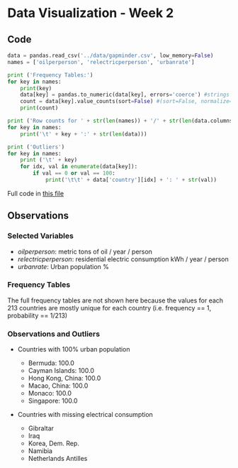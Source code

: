 <!-- markdownlint-disable MD029 -->
# Data Visualization - Week 2

## Code

```python
data = pandas.read_csv('../data/gapminder.csv', low_memory=False)
names = ['oilperperson', 'relectricperperson', 'urbanrate']

print ('Frequency Tables:')
for key in names:
    print(key)
    data[key] = pandas.to_numeric(data[key], errors='coerce') #strings --> numeric
    count = data[key].value_counts(sort=False) #(sort=False, normalize=True))
    print(count)

print ('Row counts for ' + str(len(names)) + '/' + str(len(data.columns)) + ' columns')
for key in names:
    print('\t' + key + ':' + str(len(data)))

print ('Outliers')
for key in names:
    print ('\t' + key)
    for idx, val in enumerate(data[key]):
        if val == 0 or val == 100:
            print('\t\t' + data['country'][idx] + ': ' + str(val))
```

Full code in [this file](./code/code_w2.py)

## Observations

### Selected Variables
* *oilperperson*: metric tons of oil / year / person
* *relectricperperson*: residential electric consumption kWh / year / person
* *urbanrate*: Urban population %

### Frequency Tables

The full frequency tables are not shown here because the values for each 213 countries are mostly unique for each country (i.e. frequency == 1, probability == 1/213)

### Observations and Outliers

* Countries with 100% urban population
  * Bermuda: 100.0
  * Cayman Islands: 100.0
  * Hong Kong, China: 100.0
  * Macao, China: 100.0
  * Monaco: 100.0
  * Singapore: 100.0

* Countries with missing electrical consumption
  * Gibraltar
  * Iraq
  * Korea, Dem. Rep.
  * Namibia
  * Netherlands Antilles
